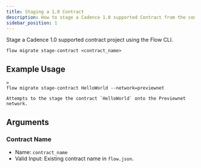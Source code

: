```yaml
---
title: Staging a 1.0 Contract
description: How to stage a Cadence 1.0 supported Contract from the command line
sidebar_position: 1
---
```


Stage a Cadence 1.0 supported contract project using the Flow CLI.

```shell
flow migrate stage-contract <contract_name>
```

## Example Usage

```
>
flow migrate stage-contract HelloWorld --network=previewnet

Attempts to the stage the contract `HelloWorld` onto the Previewnet network.

```

## Arguments

### Contract Name

- Name: `contract_name`
- Valid Input: Existing contract name in `flow.json`.
